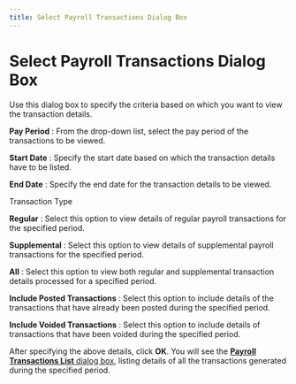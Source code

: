 ```yaml
---
title: Select Payroll Transactions Dialog Box
---
```


# Select Payroll Transactions Dialog Box


Use this dialog box to specify the criteria based on which you want  to view the transaction details.


**Pay Period**
: From the drop-down list, select the pay period of  the transactions to be viewed.


**Start Date**
: Specify the start date based on which the transaction  details have to be listed.


**End Date**
: Specify the end date for the transaction details  to be viewed.


Transaction Type


**Regular**
: Select this option to view details of regular payroll  transactions for the specified period.


**Supplemental**
: Select this option to view details of supplemental  payroll transactions for the specified period.


**All**
: Select this option to view both regular and supplemental  transaction details processed for a specified period.


**Include Posted Transactions**
: Select this option to include details of the transactions  that have already been posted during the specified period.


**Include Voided Transactions**
: Select this option to include details of transactions  that have been voided during the specified period.


After specifying the above details, click **OK**.  You will see the [**Payroll Transactions List** dialog box]({{site.prl_baseurl}}/payroll-process/viewing-a-payroll-transaction/the_payroll_transaction_list_browser_1.html),  listing details of all the transactions generated during the specified  period.
